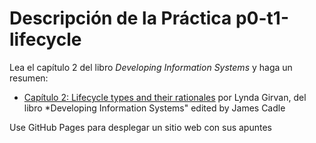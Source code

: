 # Descripción de la Práctica p0-t1-lifecycle

Lea el capítulo 2 del libro *Developing Information Systems* y haga un resumen:

* [Capítulo 2: Lifecycle types and their rationales](https://ebookcentral-proquest-com.accedys2.bbtk.ull.es/lib/bull-ebooks/detail.action?docID=1713962#)  por Lynda Girvan, del libro *Developing Information Systems" edited by James Cadle

Use GitHub Pages para desplegar un sitio web con sus apuntes
